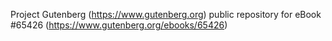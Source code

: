 Project Gutenberg (https://www.gutenberg.org) public repository for
eBook #65426 (https://www.gutenberg.org/ebooks/65426)

